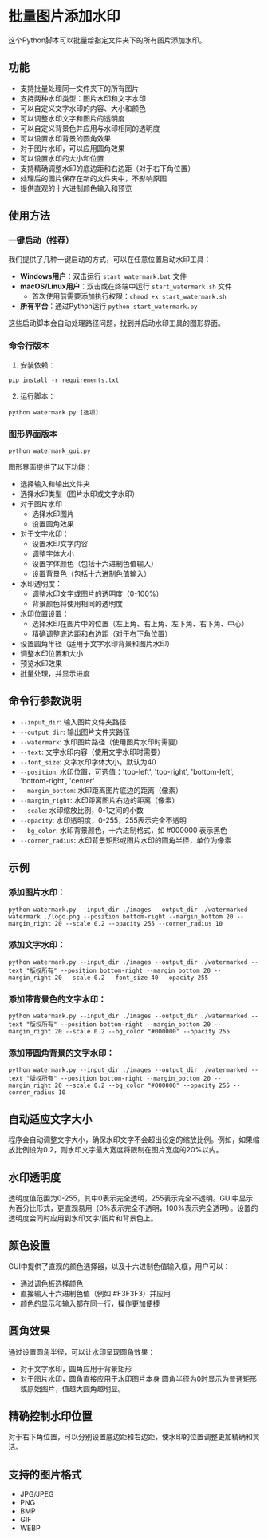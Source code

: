 # 批量图片添加水印

这个Python脚本可以批量给指定文件夹下的所有图片添加水印。

## 功能

- 支持批量处理同一文件夹下的所有图片
- 支持两种水印类型：图片水印和文字水印
- 可以自定义文字水印的内容、大小和颜色
- 可以调整水印文字和图片的透明度
- 可以自定义背景色并应用与水印相同的透明度
- 可以设置水印背景的圆角效果
- 对于图片水印，可以应用圆角效果
- 可以设置水印的大小和位置
- 支持精确调整水印的底边距和右边距（对于右下角位置）
- 处理后的图片保存在新的文件夹中，不影响原图
- 提供直观的十六进制颜色输入和预览

## 使用方法

### 一键启动（推荐）

我们提供了几种一键启动的方式，可以在任意位置启动水印工具：

- **Windows用户**：双击运行 `start_watermark.bat` 文件
- **macOS/Linux用户**：双击或在终端中运行 `start_watermark.sh` 文件
  - 首次使用前需要添加执行权限：`chmod +x start_watermark.sh`
- **所有平台**：通过Python运行 `python start_watermark.py`

这些启动脚本会自动处理路径问题，找到并启动水印工具的图形界面。

### 命令行版本

1. 安装依赖：
```
pip install -r requirements.txt
```

2. 运行脚本：
```
python watermark.py [选项]
```

### 图形界面版本

```
python watermark_gui.py
```

图形界面提供了以下功能：
- 选择输入和输出文件夹
- 选择水印类型（图片水印或文字水印）
- 对于图片水印：
  - 选择水印图片
  - 设置圆角效果
- 对于文字水印：
  - 设置水印文字内容
  - 调整字体大小
  - 设置字体颜色（包括十六进制色值输入）
  - 设置背景色（包括十六进制色值输入）
- 水印透明度：
  - 调整水印文字或图片的透明度（0-100%）
  - 背景颜色将使用相同的透明度
- 水印位置设置：
  - 选择水印在图片中的位置（左上角、右上角、左下角、右下角、中心）
  - 精确调整底边距和右边距（对于右下角位置）
- 设置圆角半径（适用于文字水印背景和图片水印）
- 调整水印位置和大小
- 预览水印效果
- 批量处理，并显示进度

## 命令行参数说明

- `--input_dir`: 输入图片文件夹路径
- `--output_dir`: 输出图片文件夹路径
- `--watermark`: 水印图片路径（使用图片水印时需要）
- `--text`: 文字水印内容（使用文字水印时需要）
- `--font_size`: 文字水印字体大小，默认为40
- `--position`: 水印位置，可选值：'top-left', 'top-right', 'bottom-left', 'bottom-right', 'center'
- `--margin_bottom`: 水印距离图片底边的距离（像素）
- `--margin_right`: 水印距离图片右边的距离（像素）
- `--scale`: 水印缩放比例，0-1之间的小数
- `--opacity`: 水印透明度，0-255，255表示完全不透明
- `--bg_color`: 水印背景颜色，十六进制格式，如 #000000 表示黑色
- `--corner_radius`: 水印背景矩形或图片水印的圆角半径，单位为像素

## 示例

### 添加图片水印：
```
python watermark.py --input_dir ./images --output_dir ./watermarked --watermark ./logo.png --position bottom-right --margin_bottom 20 --margin_right 20 --scale 0.2 --opacity 255 --corner_radius 10
```

### 添加文字水印：
```
python watermark.py --input_dir ./images --output_dir ./watermarked --text "版权所有" --position bottom-right --margin_bottom 20 --margin_right 20 --scale 0.2 --font_size 40 --opacity 255
```

### 添加带背景色的文字水印：
```
python watermark.py --input_dir ./images --output_dir ./watermarked --text "版权所有" --position bottom-right --margin_bottom 20 --margin_right 20 --scale 0.2 --bg_color "#000000" --opacity 255
```

### 添加带圆角背景的文字水印：
```
python watermark.py --input_dir ./images --output_dir ./watermarked --text "版权所有" --position bottom-right --margin_bottom 20 --margin_right 20 --scale 0.2 --bg_color "#000000" --opacity 255 --corner_radius 10
```

## 自动适应文字大小

程序会自动调整文字大小，确保水印文字不会超出设定的缩放比例。例如，如果缩放比例设为0.2，则水印文字最大宽度将限制在图片宽度的20%以内。

## 水印透明度

透明度值范围为0-255，其中0表示完全透明，255表示完全不透明。GUI中显示为百分比形式，更直观易用（0%表示完全不透明，100%表示完全透明）。设置的透明度会同时应用到水印文字/图片和背景色上。

## 颜色设置

GUI中提供了直观的颜色选择器，以及十六进制色值输入框，用户可以：
- 通过调色板选择颜色
- 直接输入十六进制色值（例如 #F3F3F3）并应用
- 颜色的显示和输入都在同一行，操作更加便捷

## 圆角效果

通过设置圆角半径，可以让水印呈现圆角效果：
- 对于文字水印，圆角应用于背景矩形
- 对于图片水印，圆角直接应用于水印图片本身
圆角半径为0时显示为普通矩形或原始图片，值越大圆角越明显。

## 精确控制水印位置

对于右下角位置，可以分别设置底边距和右边距，使水印的位置调整更加精确和灵活。

## 支持的图片格式

- JPG/JPEG
- PNG
- BMP
- GIF
- WEBP 